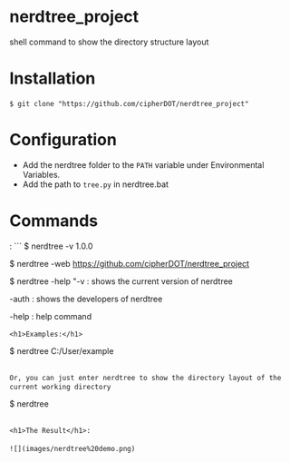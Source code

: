 # nerdtree_project
shell command to show the directory structure layout

<h1>Installation</h1>

```
$ git clone "https://github.com/cipherDOT/nerdtree_project"
```

<h1>Configuration</h1>

- Add the nerdtree folder to the ```PATH``` variable under Environmental Variables.
- Add the path to ```tree.py``` in nerdtree.bat

<h1>Commands</h1>:
```
$ nerdtree -v
1.0.0

$ nerdtree -web
https://github.com/cipherDOT/nerdtree_project

$ nerdtree -help 
"-v : shows the current version of nerdtree

 -auth : shows the developers of nerdtree
 
 -help : help command
```
<h1>Examples:</h1>

```
$ nerdtree C:/User/example
```

Or, you can just enter nerdtree to show the directory layout of the current working directory

```
$ nerdtree
```

<h1>The Result</h1>:

![](images/nerdtree%20demo.png)
